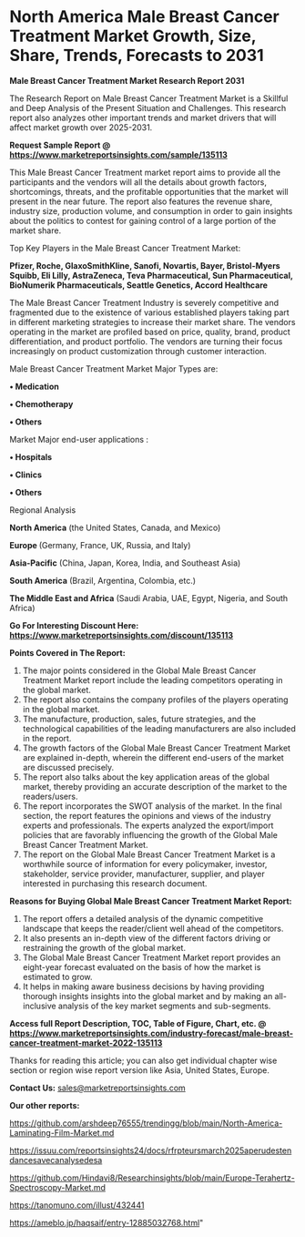 # North America Male Breast Cancer Treatment Market Growth, Size, Share, Trends, Forecasts to 2031

<strong>Male Breast Cancer Treatment Market Research Report 2031</strong>

The Research Report on Male Breast Cancer Treatment Market is a Skillful and Deep Analysis of the Present Situation and Challenges. This research report also analyzes other important trends and market drivers that will affect market growth over 2025-2031.

<strong>Request Sample Report @ <a href=https://www.marketreportsinsights.com/sample/135113>https://www.marketreportsinsights.com/sample/135113</a></strong>

This Male Breast Cancer Treatment market report aims to provide all the participants and the vendors will all the details about growth factors, shortcomings, threats, and the profitable opportunities that the market will present in the near future. The report also features the revenue share, industry size, production volume, and consumption in order to gain insights about the politics to contest for gaining control of a large portion of the market share.

Top Key Players in the Male Breast Cancer Treatment Market:

<strong>Pfizer, Roche, GlaxoSmithKline, Sanofi, Novartis, Bayer, Bristol-Myers Squibb, Eli Lilly, AstraZeneca, Teva Pharmaceutical, Sun Pharmaceutical, BioNumerik Pharmaceuticals, Seattle Genetics, Accord Healthcare</strong>

The Male Breast Cancer Treatment Industry is severely competitive and fragmented due to the existence of various established players taking part in different marketing strategies to increase their market share. The vendors operating in the market are profiled based on price, quality, brand, product differentiation, and product portfolio. The vendors are turning their focus increasingly on product customization through customer interaction.

Male Breast Cancer Treatment Market Major Types are:

<strong>• Medication

• Chemotherapy

• Others</strong>

Market Major end-user applications :

<strong>• Hospitals

• Clinics

• Others</strong>

Regional Analysis

</u><strong><b>North America</b></strong> (the United States, Canada, and Mexico)

<strong><b>Europe </b></strong>(Germany, France, UK, Russia, and Italy)

<strong><b>Asia-Pacific</b></strong> (China, Japan, Korea, India, and Southeast Asia)

<strong><b>South America</b></strong> (Brazil, Argentina, Colombia, etc.)

<strong><b>The Middle East and Africa</b></strong> (Saudi Arabia, UAE, Egypt, Nigeria, and South Africa)

<strong>Go For Interesting Discount Here: <a href=https://www.marketreportsinsights.com/discount/135113>https://www.marketreportsinsights.com/discount/135113</a></strong>

<strong>Points Covered in The Report:</strong>
<ol>
  <li>The major points considered in the Global Male Breast Cancer Treatment Market report include the leading competitors operating in the global market.</li>
  <li>The report also contains the company profiles of the players operating in the global market.</li>
  <li>The manufacture, production, sales, future strategies, and the technological capabilities of the leading manufacturers are also included in the report.</li>
  <li>The growth factors of the Global Male Breast Cancer Treatment Market are explained in-depth, wherein the different end-users of the market are discussed precisely.</li>
  <li>The report also talks about the key application areas of the global market, thereby providing an accurate description of the market to the readers/users.</li>
  <li>The report incorporates the SWOT analysis of the market. In the final section, the report features the opinions and views of the industry experts and professionals. The experts analyzed the export/import policies that are favorably influencing the growth of the Global Male Breast Cancer Treatment Market.</li>
  <li>The report on the Global Male Breast Cancer Treatment Market is a worthwhile source of information for every policymaker, investor, stakeholder, service provider, manufacturer, supplier, and player interested in purchasing this research document.</li>
</ol>
<strong>Reasons for Buying Global Male Breast Cancer Treatment Market Report:</strong>

<ol>
  <li>The report offers a detailed analysis of the dynamic competitive landscape that keeps the reader/client well ahead of the competitors.</li>
  <li>It also presents an in-depth view of the different factors driving or restraining the growth of the global market.</li>
  <li>The Global Male Breast Cancer Treatment Market report provides an eight-year forecast evaluated on the basis of how the market is estimated to grow.</li>
  <li>It helps in making aware business decisions by having providing thorough insights insights into the global market and by making an all-inclusive analysis of the key market segments and sub-segments.</li>
</ol>
<strong>Access full Report Description, TOC, Table of Figure, Chart, etc. @ <a href=https://www.marketreportsinsights.com/industry-forecast/male-breast-cancer-treatment-market-2022-135113>https://www.marketreportsinsights.com/industry-forecast/male-breast-cancer-treatment-market-2022-135113</a></strong>


Thanks for reading this article; you can also get individual chapter wise section or region wise report version like Asia, United States, Europe.

<strong>Contact Us:</strong>
sales@marketreportsinsights.com

<strong>Our other reports:</strong>

<a href=https://github.com/arshdeep76555/trendingg/blob/main/North-America-Laminating-Film-Market.md>https://github.com/arshdeep76555/trendingg/blob/main/North-America-Laminating-Film-Market.md</a>

<a href=https://issuu.com/reportsinsights24/docs/rfrpteursmarch2025aperudestendancesavecanalysedesa>https://issuu.com/reportsinsights24/docs/rfrpteursmarch2025aperudestendancesavecanalysedesa</a>

<a href=https://github.com/Hindavi8/Researchinsights/blob/main/Europe-Terahertz-Spectroscopy-Market.md>https://github.com/Hindavi8/Researchinsights/blob/main/Europe-Terahertz-Spectroscopy-Market.md</a>

<a href=https://tanomuno.com/illust/432441>https://tanomuno.com/illust/432441</a>

<a href=https://ameblo.jp/haqsaif/entry-12885032768.html>https://ameblo.jp/haqsaif/entry-12885032768.html</a>"
